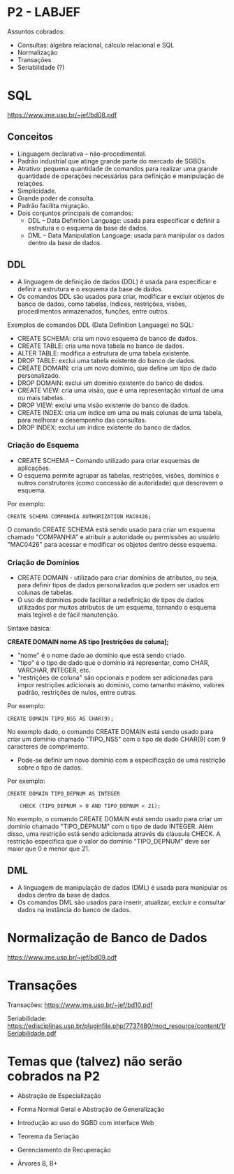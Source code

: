 # P2 - LABJEF

Assuntos cobrados:
- Consultas: álgebra relacional, cálculo relacional e SQL
- Normalização
- Transações 
- Seriabilidade (?)

# SQL

https://www.ime.usp.br/~jef/bd08.pdf

## Conceitos

- Linguagem declarativa – não-procedimental.
- Padrão industrial que atinge grande parte do mercado de SGBDs.
- Atrativo: pequena quantidade de comandos para realizar uma grande quantidade de operações necessárias para definição e manipulação de relações.
- Simplicidade.
- Grande poder de consulta.
- Padrão facilita migração.
- Dois conjuntos principais de comandos:
  - DDL – Data Definition Language: usada para especificar e definir a estrutura e o esquema da base de dados.
  - DML – Data Manipulation Language: usada para manipular os dados dentro da base de dados.

## DDL 

- A linguagem de definição de dados (DDL) é usada para especificar e definir a estrutura e o esquema da base de dados. 
- Os comandos DDL são usados para criar, modificar e excluir objetos de banco de dados, como tabelas, índices, restrições, visões, procedimentos armazenados, funções, entre outros.

Exemplos de comandos DDL (Data Definition Language) no SQL:

- CREATE SCHEMA: cria um novo esquema de banco de dados.
- CREATE TABLE: cria uma nova tabela no banco de dados.
- ALTER TABLE: modifica a estrutura de uma tabela existente.
- DROP TABLE: exclui uma tabela existente do banco de dados.
- CREATE DOMAIN: cria um novo domínio, que define um tipo de dado personalizado.
- DROP DOMAIN: exclui um domínio existente do banco de dados.
- CREATE VIEW: cria uma visão, que é uma representação virtual de uma ou mais tabelas.
- DROP VIEW: exclui uma visão existente do banco de dados.
- CREATE INDEX: cria um índice em uma ou mais colunas de uma tabela, para melhorar o desempenho das consultas.
- DROP INDEX: exclui um índice existente do banco de dados.

### Criação do Esquema

- CREATE SCHEMA – Comando utilizado para criar esquemas de aplicações.
- O esquema permite agrupar as tabelas, restrições, visões, domínios e outros construtores (como concessão de autoridade) que descrevem o esquema.
  
Por exemplo:

	CREATE SCHEMA COMPANHIA AUTHORIZATION MAC0426;

O comando CREATE SCHEMA está sendo usado para criar um esquema chamado "COMPANHIA" e atribuir a autoridade ou permissões ao usuário "MAC0426" para acessar e modificar os objetos dentro desse esquema. 

### Criação de Domínios

- CREATE DOMAIN - utilizado para criar domínios de atributos, ou seja, para definir tipos de dados personalizados que podem ser usados em colunas de tabelas.
- O uso de domínios pode facilitar a redefinição de tipos de dados utilizados por muitos atributos de um esquema, tornando o esquema mais legível e de fácil manutenção.

Sintaxe básica:

**CREATE DOMAIN nome AS tipo [restrições de coluna];**

- "nome" é o nome dado ao domínio que está sendo criado.
- "tipo" é o tipo de dado que o domínio irá representar, como CHAR, VARCHAR, INTEGER, etc.
- "restrições de coluna" são opcionais e podem ser adicionadas para impor restrições adicionais ao domínio, como tamanho máximo, valores padrão, restrições de nulos, entre outras.

Por exemplo:

	CREATE DOMAIN TIPO_NSS AS CHAR(9);

No exemplo dado, o comando CREATE DOMAIN está sendo usado para criar um domínio chamado "TIPO_NSS" com o tipo de dado CHAR(9) com 9 caracteres de comprimento.

- Pode-se definir um novo domínio com a especificação de uma restrição sobre o tipo de dados.
  
Por exemplo:

	CREATE DOMAIN TIPO_DEPNUM AS INTEGER

		CHECK (TIPO_DEPNUM > 0 AND TIPO_DEPNUM < 21);

No exemplo, o comando CREATE DOMAIN está sendo usado para criar um domínio chamado "TIPO_DEPNUM" com o tipo de dado INTEGER. Além disso, uma restrição está sendo adicionada através da cláusula CHECK. A restrição especifica que o valor do domínio "TIPO_DEPNUM" deve ser maior que 0 e menor que 21.

## DML

- A linguagem de manipulação de dados (DML) é usada para manipular os dados dentro da base de dados.
- Os comandos DML são usados para inserir, atualizar, excluir e consultar dados na instância do banco de dados. 





# Normalização de Banco de Dados

https://www.ime.usp.br/~jef/bd09.pdf

# Transações

Transações: https://www.ime.usp.br/~jef/bd10.pdf

Seriabilidade: https://edisciplinas.usp.br/pluginfile.php/7737480/mod_resource/content/1/Seriabilidade.pdf

# Temas que (talvez) não serão cobrados na P2

- Abstração de Especialização

- Forma Normal Geral e Abstração de Generalização

- Introdução ao uso do SGBD com interface Web

- Teorema da Seriação

- Gerenciamento de Recuperação

- Árvores B, B+

